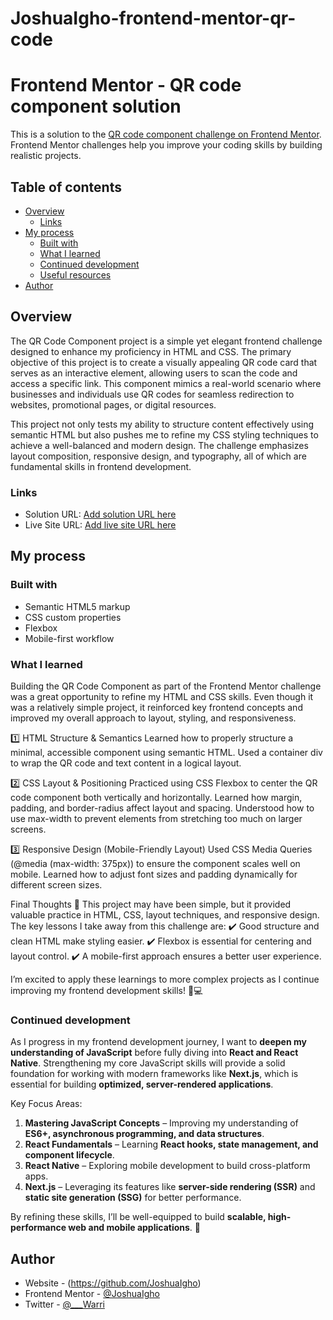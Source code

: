 # JoshuaIgho-frontend-mentor-qr-code

# Frontend Mentor - QR code component solution

This is a solution to the [QR code component challenge on Frontend Mentor](https://www.frontendmentor.io/challenges/qr-code-component-iux_sIO_H). Frontend Mentor challenges help you improve your coding skills by building realistic projects. 

## Table of contents

- [Overview](#overview)
  - [Links](#links)
- [My process](#my-process)
  - [Built with](#built-with)
  - [What I learned](#what-i-learned)
  - [Continued development](#continued-development)
  - [Useful resources](#useful-resources)
- [Author](#author)



## Overview
The QR Code Component project is a simple yet elegant frontend challenge designed to enhance my proficiency in HTML and CSS. The primary objective of this project is to create a visually appealing QR code card that serves as an interactive element, allowing users to scan the code and access a specific link. This component mimics a real-world scenario where businesses and individuals use QR codes for seamless redirection to websites, promotional pages, or digital resources.

This project not only tests my ability to structure content effectively using semantic HTML but also pushes me to refine my CSS styling techniques to achieve a well-balanced and modern design. The challenge emphasizes layout composition, responsive design, and typography, all of which are fundamental skills in frontend development.



### Links

- Solution URL: [Add solution URL here](https://your-solution-url.com)
- Live Site URL: [Add live site URL here](https://your-live-site-url.com)

## My process

### Built with

- Semantic HTML5 markup
- CSS custom properties
- Flexbox
- Mobile-first workflow


### What I learned
Building the QR Code Component as part of the Frontend Mentor challenge was a great opportunity to refine my HTML and CSS skills. Even though it was a relatively simple project, it reinforced key frontend concepts and improved my overall approach to layout, styling, and responsiveness.

1️⃣ HTML Structure & Semantics
Learned how to properly structure a minimal, accessible component using semantic HTML.
Used a container div to wrap the QR code and text content in a logical layout.


2️⃣ CSS Layout & Positioning
Practiced using CSS Flexbox to center the QR code component both vertically and horizontally.
Learned how margin, padding, and border-radius affect layout and spacing.
Understood how to use max-width to prevent elements from stretching too much on larger screens.

3️⃣ Responsive Design (Mobile-Friendly Layout)
Used CSS Media Queries (@media (max-width: 375px)) to ensure the component scales well on mobile.
Learned how to adjust font sizes and padding dynamically for different screen sizes.

Final Thoughts 🚀
This project may have been simple, but it provided valuable practice in HTML, CSS, layout techniques, and responsive design. The key lessons I take away from this challenge are:
✔️ Good structure and clean HTML make styling easier.
✔️ Flexbox is essential for centering and layout control.
✔️ A mobile-first approach ensures a better user experience.

I’m excited to apply these learnings to more complex projects as I continue improving my frontend development skills! 🎨💻




### Continued development

As I progress in my frontend development journey, I want to **deepen my understanding of JavaScript** before fully diving into **React and React Native**. Strengthening my core JavaScript skills will provide a solid foundation for working with modern frameworks like **Next.js**, which is essential for building **optimized, server-rendered applications**.  

Key Focus Areas:
1. **Mastering JavaScript Concepts** – Improving my understanding of **ES6+, asynchronous programming, and data structures**.  
2. **React Fundamentals** – Learning **React hooks, state management, and component lifecycle**.  
3. **React Native** – Exploring mobile development to build cross-platform apps.  
4. **Next.js** – Leveraging its features like **server-side rendering (SSR)** and **static site generation (SSG)** for better performance.  

By refining these skills, I’ll be well-equipped to build **scalable, high-performance web and mobile applications**. 🚀


## Author

- Website - (https://github.com/JoshuaIgho)
- Frontend Mentor - [@JoshuaIgho](https://www.frontendmentor.io/profile/JoshuaIgho)
- Twitter - [@___Warri](https://x.com/___Warri)




